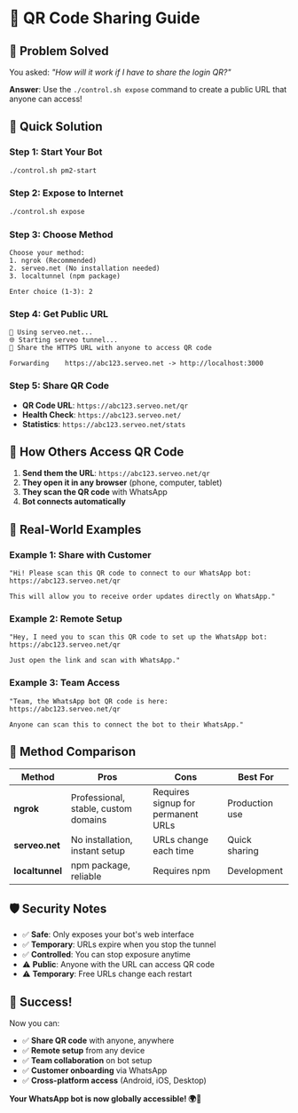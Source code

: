 # 📱 QR Code Sharing Guide

## 🎯 Problem Solved
You asked: *"How will it work if I have to share the login QR?"*

**Answer**: Use the `./control.sh expose` command to create a public URL that anyone can access!

## 🚀 Quick Solution

### Step 1: Start Your Bot
```bash
./control.sh pm2-start
```

### Step 2: Expose to Internet
```bash
./control.sh expose
```

### Step 3: Choose Method
```
Choose your method:
1. ngrok (Recommended)
2. serveo.net (No installation needed)
3. localtunnel (npm package)

Enter choice (1-3): 2
```

### Step 4: Get Public URL
```
🚀 Using serveo.net...
🌐 Starting serveo tunnel...
📱 Share the HTTPS URL with anyone to access QR code

Forwarding    https://abc123.serveo.net -> http://localhost:3000
```

### Step 5: Share QR Code
- **QR Code URL**: `https://abc123.serveo.net/qr`
- **Health Check**: `https://abc123.serveo.net/`
- **Statistics**: `https://abc123.serveo.net/stats`

## 📱 How Others Access QR Code

1. **Send them the URL**: `https://abc123.serveo.net/qr`
2. **They open it in any browser** (phone, computer, tablet)
3. **They scan the QR code** with WhatsApp
4. **Bot connects automatically**

## 🌟 Real-World Examples

### Example 1: Share with Customer
```
"Hi! Please scan this QR code to connect to our WhatsApp bot:
https://abc123.serveo.net/qr

This will allow you to receive order updates directly on WhatsApp."
```

### Example 2: Remote Setup
```
"Hey, I need you to scan this QR code to set up the WhatsApp bot:
https://abc123.serveo.net/qr

Just open the link and scan with WhatsApp."
```

### Example 3: Team Access
```
"Team, the WhatsApp bot QR code is here:
https://abc123.serveo.net/qr

Anyone can scan this to connect the bot to their WhatsApp."
```

## 🔧 Method Comparison

| Method | Pros | Cons | Best For |
|--------|------|------|----------|
| **ngrok** | Professional, stable, custom domains | Requires signup for permanent URLs | Production use |
| **serveo.net** | No installation, instant setup | URLs change each time | Quick sharing |
| **localtunnel** | npm package, reliable | Requires npm | Development |

## 🛡️ Security Notes

- ✅ **Safe**: Only exposes your bot's web interface
- ✅ **Temporary**: URLs expire when you stop the tunnel
- ✅ **Controlled**: You can stop exposure anytime
- ⚠️ **Public**: Anyone with the URL can access QR code
- ⚠️ **Temporary**: Free URLs change each restart

## 🎉 Success!

Now you can:
- ✅ **Share QR code** with anyone, anywhere
- ✅ **Remote setup** from any device
- ✅ **Team collaboration** on bot setup
- ✅ **Customer onboarding** via WhatsApp
- ✅ **Cross-platform access** (Android, iOS, Desktop)

**Your WhatsApp bot is now globally accessible! 🌍📱**
